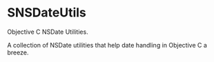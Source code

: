 SNSDateUtils
============

Objective C NSDate Utilities.

A collection of NSDate utilities that help date handling in Objective C a breeze.
